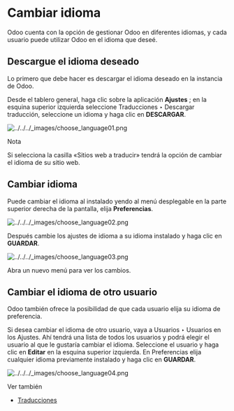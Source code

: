 # Cambiar idioma

Odoo cuenta con la opción de gestionar Odoo en diferentes idiomas, y cada
usuario puede utilizar Odoo en el idioma que deseé.

## Descargue el idioma deseado

Lo primero que debe hacer es descargar el idioma deseado en la instancia de
Odoo.

Desde el tablero general, haga clic sobre la aplicación **Ajustes** ; en la
esquina superior izquierda seleccione Traducciones ‣ Descargar traducción,
seleccione un idioma y haga clic en **DESCARGAR**.

![../../../_images/choose_language01.png](../../../_images/choose_language01.png)

Nota

Si selecciona la casilla «Sitios web a traducir» tendrá la opción de cambiar
el idioma de su sitio web.

## Cambiar idioma

Puede cambiar el idioma al instalado yendo al menú desplegable en la parte
superior derecha de la pantalla, elija **Preferencias**.

![../../../_images/choose_language02.png](../../../_images/choose_language02.png)

Después cambie los ajustes de idioma a su idioma instalado y haga clic en
**GUARDAR**.

![../../../_images/choose_language03.png](../../../_images/choose_language03.png)

Abra un nuevo menú para ver los cambios.

## Cambiar el idioma de otro usuario

Odoo también ofrece la posibilidad de que cada usuario elija su idioma de
preferencia.

Si desea cambiar el idioma de otro usuario, vaya a Usuarios ‣ Usuarios en los
Ajustes. Ahí tendrá una lista de todos los usuarios y podrá elegir el usuario
al que le gustaría cambiar el idioma. Seleccione el usuario y haga clic en
**Editar** en la esquina superior izquierda. En Preferencias elija cualquier
idioma previamente instalado y haga clic en **GUARDAR**.

![../../../_images/choose_language04.png](../../../_images/choose_language04.png)

Ver también

  * [Traducciones](../../websites/website/configuration/translate.html)

